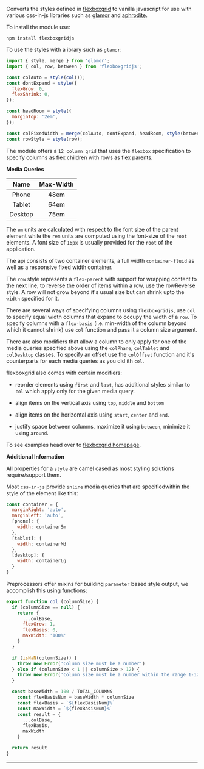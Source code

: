 Converts the styles defined in [flexboxgrid](https://github.com/kristoferjoseph/flexboxgrid) to vanilla javascript for use with various css-in-js libraries such as [glamor](https://github.com/threepointone/glamor) and [aphrodite](https://github.com/Khan/aphrodite).

To install the module use:

```
npm install flexboxgridjs
```

To use the styles with a ibrary such as `glamor`:

```js
import { style, merge } from 'glamor';
import { col, row, between } from 'flexboxgridjs';

const colAuto = style(col());
const dontExpand = style({
  flexGrow: 0,
  flexShrink: 0,
});

const headRoom = style({
  marginTop: '2em',
});

const colFixedWidth = merge(colAuto, dontExpand, headRoom, style(between));
const rowStyle = style(row);
```

The module offers a `12 column grid` that uses the `flexbox` specification to specify columns as flex children with rows as flex parents.

**Media Queries**

|Name|Max-Width|
|:----:|:---:|
|Phone|48em|
|Tablet|64em|
|Desktop|75em|


The `em` units are calculated with respect to the font size of the parent element while the `rem` units are computed using the font-size of the `root` elements. A font size of `16px` is usually
provided for the `root` of the application.

The api consists of two container elements, a full width `container-fluid`  as well as a responsive fixed width container.

The `row` style represents a `flex-parent` with support for wrapping content to the next line, to reverse the order of items within a row, use the rowReverse style. A row will not grow beyond it's usual size but can shrink upto the `width` specified for it.

There are several ways of specifying columns using `flexboxgridjs`, use `col` to specify equal width columns that expand to occupy the width of a `row`. To specify columns with a `flex-basis` (i.e. min-width of the column beyond which it cannot shrink) use `col` function and pass it a column size argument.

There are also modifiers that allow a column to only apply for one of the media queries specified above using the `colPhane`, `colTablet` and `colDesktop` classes. To specify an offset use the `colOffset` function and it's counterparts for each media queries as you did ith `col`. 

flexboxgrid also comes with certain modifiers:

+ reorder elements using `first` and `last`, has additional styles similar to ` col` which apply only for the given media query.

+ align items on the vertical axis using `top`, `middle` and `bottom`

+ align items on the horizontal axis using `start`, `center` and `end`.

+ justify space between columns, maximize it using `between`, minimize it using `around`.

To see examples head over to [flexboxgrid homepage](http://flexboxgrid.com/).

**Additional Information**

All properties for a `style` are camel cased as most styling solutions require/support them.

Most `css-in-js` provide `inline` media queries that are specifiedwithin the style of the element like this:

```js
const container = {
  marginRight: 'auto',
  marginLeft: 'auto',
  [phone]: {
    width: containerSm
  },
  [tablet]: {
    width: containerMd
  },
  [desktop]: {
    width: containerLg
  }
}
```

Preprocessors offer mixins for building `parameter` based style output, we accomplish this using functions:

```js
export function col (columnSize) {
  if (columnSize == null) {
    return {
      ...colBase,
      flexGrow: 1,
      flexBasis: 0,
      maxWidth: '100%'
    }
  }

  if (isNaN(columnSize)) {
    throw new Error('Column size must be a number')
  } else if (columnSize < 1 || columnSize > 12) {
    throw new Error('Column size must be a number within the range 1-12')
  }

  const baseWidth = 100 / TOTAL_COLUMNS
    const flexBasisNum = baseWidth * columnSize
    const flexBasis = `${flexBasisNum}%`
    const maxWidth = `${flexBasisNum}%`
    const result = {
      ...colBase,
      flexBasis,
      maxWidth
    }

  return result
}
```

---
